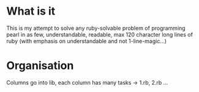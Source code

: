 What is it
==========
This is my attempt to solve any ruby-solvable problem of programming
pearl in as few, understandable, readable, max 120 character long lines
of ruby (with emphasis on understandable and not 1-line-magic...)

Organisation
============
Columns go into lib, each column has many tasks -> 1.rb, 2.rb ...